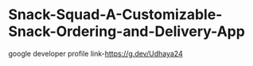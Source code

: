 # Snack-Squad-A-Customizable-Snack-Ordering-and-Delivery-App

google developer profile link-https://g.dev/Udhaya24

